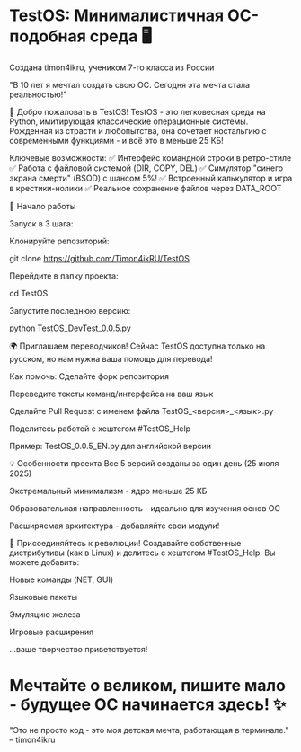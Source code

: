# TestOS: Минималистичная ОС-подобная среда 🖥️
Создана timon4ikru, учеником 7-го класса из России

"В 10 лет я мечтал создать свою ОС. Сегодня эта мечта стала реальностью!"

🌟 Добро пожаловать в TestOS!
TestOS - это легковесная среда на Python, имитирующая классические операционные системы. Рожденная из страсти и любопытства, она сочетает ностальгию с современными функциями - и всё это в меньше 25 КБ!

Ключевые возможности:
✅ Интерфейс командной строки в ретро-стиле
✅ Работа с файловой системой (DIR, COPY, DEL)
✅ Симулятор "синего экрана смерти" (BSOD) с шансом 5%!
✅ Встроенный калькулятор и игра в крестики-нолики
✅ Реальное сохранение файлов через DATA_ROOT

🚀 Начало работы

Запуск в 3 шага:

Клонируйте репозиторий:

git clone https://github.com/Timon4ikRU/TestOS  

Перейдите в папку проекта:

cd TestOS  

Запустите последнюю версию:

python TestOS_DevTest_0.0.5.py  

🌍 Приглашаем переводчиков!
Сейчас TestOS доступна только на русском, но нам нужна ваша помощь для перевода!

Как помочь:
Сделайте форк репозитория

Переведите тексты команд/интерфейса на ваш язык

Сделайте Pull Request с именем файла TestOS_<версия>_<язык>.py

Поделитесь работой с хештегом #TestOS_Help

Пример: TestOS_0.0.5_EN.py для английской версии

💡 Особенности проекта
Все 5 версий созданы за один день (25 июля 2025)

Экстремальный минимализм - ядро меньше 25 КБ

Образовательная направленность - идеально для изучения основ ОС

Расширяемая архитектура - добавляйте свои модули!

🤝 Присоединяйтесь к революции!
Создавайте собственные дистрибутивы (как в Linux) и делитесь с хештегом #TestOS_Help. Вы можете добавить:

Новые команды (NET, GUI)

Языковые пакеты

Эмуляцию железа

Игровые расширения

...ваше творчество приветствуется!

# Мечтайте о великом, пишите мало - будущее ОС начинается здесь! ✨

"Это не просто код - это моя детская мечта, работающая в терминале."
– timon4ikru
